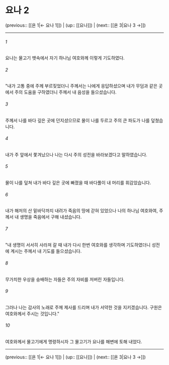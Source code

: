 # 요나 2

(previous:: [[욘 1|← 요나 1]]) | (up:: [[요나]]) | (next:: [[욘 3|요나 3 →]])

***




###### 1 

요나는 물고기 뱃속에서 자기 하나님 여호와께 이렇게 기도하였다. 



###### 2 

"내가 고통 중에 주께 부르짖었더니 주께서는 나에게 응답하셨으며 내가 무덤과 같은 곳에서 주의 도움을 구하였더니 주께서 내 음성을 들으셨습니다. 



###### 3 

주께서 나를 바다 깊은 곳에 던지셨으므로 물이 나를 두르고 주의 큰 파도가 나를 덮쳤습니다. 



###### 4 

내가 주 앞에서 쫓겨났으나 나는 다시 주의 성전을 바라보겠다고 말하였습니다. 



###### 5 

물이 나를 덮쳐 내가 바다 깊은 곳에 빠졌을 때 바다풀이 내 머리를 휘감았습니다. 



###### 6 

내가 해저의 산 밑바닥까지 내려가 죽음의 땅에 갇혀 있었으나 나의 하나님 여호와여, 주께서 내 생명을 죽음에서 구해 내셨습니다. 



###### 7 

"내 생명이 서서히 사라져 갈 때 내가 다시 한번 여호와를 생각하며 기도하였더니 성전에 계시는 주께서 내 기도를 들으셨습니다. 



###### 8 

무가치한 우상을 숭배하는 자들은 주의 자비를 저버린 자들입니다. 



###### 9 

그러나 나는 감사의 노래로 주께 제사를 드리며 내가 서약한 것을 지키겠습니다. 구원은 여호와께서 주시는 것입니다." 



###### 10 

여호와께서 물고기에게 명령하시자 그 물고기가 요나를 해변에 토해 내었다.

***

(previous:: [[욘 1|← 요나 1]]) | (up:: [[요나]]) | (next:: [[욘 3|요나 3 →]])

